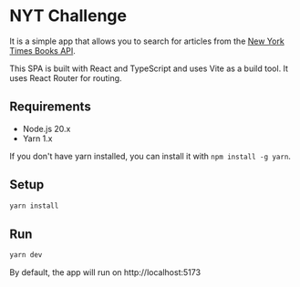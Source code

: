 # NYT Challenge

It is a simple app that allows you to search for articles from the [New York Times Books API](https://developer.nytimes.com/docs/books-product/1/overview).

This SPA is built with React and TypeScript and uses Vite as a build tool. It uses React Router for routing.

## Requirements

- Node.js 20.x
- Yarn 1.x

If you don't have yarn installed, you can install it with `npm install -g yarn`.

## Setup

```bash
yarn install
```

## Run

```bash
yarn dev
```

By default, the app will run on http://localhost:5173
